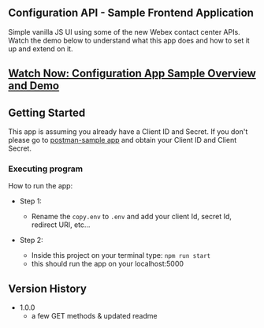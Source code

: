## Configuration API - Sample Frontend Application

Simple vanilla JS UI using some of the new Webex contact center APIs.
Watch the demo below to understand what this app does and how to set it up and extend on it.

## [Watch Now: Configuration App Sample Overview and Demo](https://app.vidcast.io/share/25878069-6460-4a18-aaef-8e639efc48d3)

## Getting Started

This app is assuming you already have a Client ID and Secret. If you don't please go to [postman-sample app](https://github.com/CiscoDevNet/webex-contact-center-api-samples/tree/main/postman-sample) and obtain your Client ID and Client Secret.

### Executing program

How to run the app:

- Step 1:

  - Rename the `copy.env` to `.env` and add your client Id, secret Id, redirect URI, etc...

- Step 2:
  - Inside this project on your terminal type: `npm run start`
  - this should run the app on your localhost:5000

## Version History

- 1.0.0
  - a few GET methods & updated readme
    <!-- * See [commit change]() or See [release history]() -->
    <!-- * See [commit change]() or See [release history]() -->

